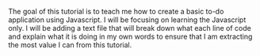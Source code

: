 The goal of this tutorial is to teach me how to create a basic to-do application using Javascript. I will be focusing on learning the Javascript only. I will be adding a text file that will break down what each line of code and explain what it is doing in my own words to ensure that I am extracting the most value I can from this tutorial. 
